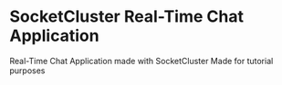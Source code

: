 SocketCluster Real-Time Chat Application
======

Real-Time Chat Application made with SocketCluster
Made for tutorial purposes
